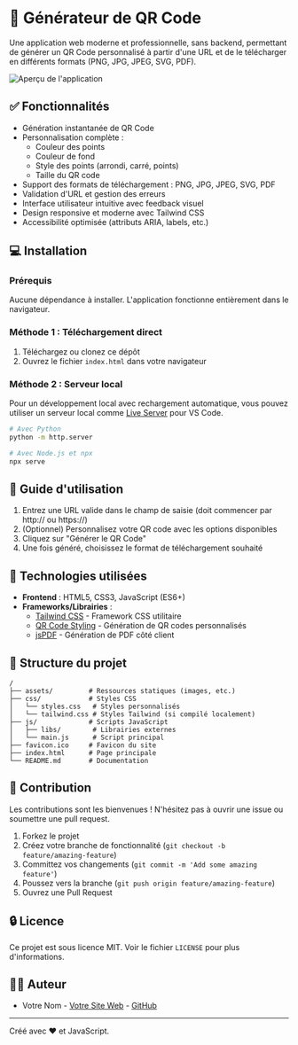 # 🎯 Générateur de QR Code

Une application web moderne et professionnelle, sans backend, permettant de générer un QR Code personnalisé à partir d'une URL et de le télécharger en différents formats (PNG, JPG, JPEG, SVG, PDF).

![Aperçu de l'application](https://via.placeholder.com/800x450.png?text=QcodeG+-+G%C3%A9n%C3%A9rateur+de+QR+Code)

## ✅ Fonctionnalités

- Génération instantanée de QR Code
- Personnalisation complète :
  - Couleur des points
  - Couleur de fond
  - Style des points (arrondi, carré, points)
  - Taille du QR code
- Support des formats de téléchargement : PNG, JPG, JPEG, SVG, PDF
- Validation d'URL et gestion des erreurs
- Interface utilisateur intuitive avec feedback visuel
- Design responsive et moderne avec Tailwind CSS
- Accessibilité optimisée (attributs ARIA, labels, etc.)

## 💻 Installation

### Prérequis

Aucune dépendance à installer. L'application fonctionne entièrement dans le navigateur.

### Méthode 1 : Téléchargement direct

1. Téléchargez ou clonez ce dépôt
2. Ouvrez le fichier `index.html` dans votre navigateur

### Méthode 2 : Serveur local

Pour un développement local avec rechargement automatique, vous pouvez utiliser un serveur local comme [Live Server](https://marketplace.visualstudio.com/items?itemName=ritwickdey.LiveServer) pour VS Code.

```bash
# Avec Python
python -m http.server

# Avec Node.js et npx
npx serve
```

## 📝 Guide d'utilisation

1. Entrez une URL valide dans le champ de saisie (doit commencer par http:// ou https://)
2. (Optionnel) Personnalisez votre QR code avec les options disponibles
3. Cliquez sur "Générer le QR Code"
4. Une fois généré, choisissez le format de téléchargement souhaité

## 🚀 Technologies utilisées

- **Frontend** : HTML5, CSS3, JavaScript (ES6+)
- **Frameworks/Librairies** :
  - [Tailwind CSS](https://tailwindcss.com/) - Framework CSS utilitaire
  - [QR Code Styling](https://github.com/kozakdenys/qr-code-styling) - Génération de QR codes personnalisés
  - [jsPDF](https://github.com/parallax/jsPDF) - Génération de PDF côté client

## 🧱 Structure du projet

```
/
├── assets/         # Ressources statiques (images, etc.)
├── css/            # Styles CSS
│   └── styles.css   # Styles personnalisés
│   └── tailwind.css # Styles Tailwind (si compilé localement)
├── js/             # Scripts JavaScript
│   ├── libs/        # Librairies externes
│   └── main.js      # Script principal
├── favicon.ico     # Favicon du site
├── index.html      # Page principale
└── README.md       # Documentation
```

## 💬 Contribution

Les contributions sont les bienvenues ! N'hésitez pas à ouvrir une issue ou soumettre une pull request.

1. Forkez le projet
2. Créez votre branche de fonctionnalité (`git checkout -b feature/amazing-feature`)
3. Committez vos changements (`git commit -m 'Add some amazing feature'`)
4. Poussez vers la branche (`git push origin feature/amazing-feature`)
5. Ouvrez une Pull Request

## 🔒 Licence

Ce projet est sous licence MIT. Voir le fichier `LICENSE` pour plus d'informations.

## 👨‍💻 Auteur

- Votre Nom - [Votre Site Web](https://votresite.com) - [GitHub](https://github.com/username)

---

Créé avec ❤️ et JavaScript.
